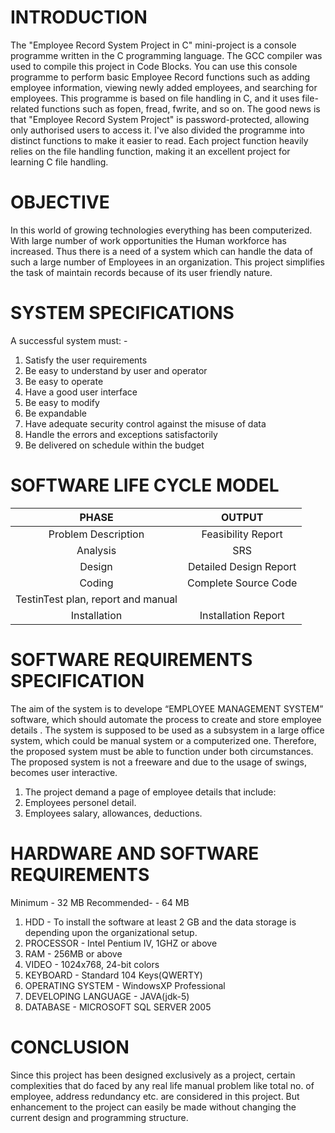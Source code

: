 # INTRODUCTION
  The "Employee Record System Project in C" mini-project is a console programme written in the C programming language. The GCC compiler was used to compile this project in Code Blocks. You can use this console programme to perform basic Employee Record functions such as adding employee information, viewing newly added employees, and searching for employees. This programme is based on file handling in C, and it uses file-related functions such as fopen, fread, fwrite, and so on. The good news is that "Employee Record System Project" is password-protected, allowing only authorised users to access it. I've also divided the programme into distinct functions to make it easier to read. Each project function heavily relies on the file handling function, making it an excellent project for learning C file handling.
# OBJECTIVE
  In this world of growing technologies everything has been computerized. With large number of 
  work opportunities the Human workforce has increased. Thus there is a need of a system which 
  can handle the data of such a large number of Employees in an organization. This project 
  simplifies the task of maintain records because of its user friendly nature.
# SYSTEM SPECIFICATIONS
  A successful system must: -
1. Satisfy the user requirements
2. Be easy to understand by user and operator
3. Be easy to operate
4. Have a good user interface
5. Be easy to modify
6. Be expandable
7. Have adequate security control against the misuse of data
8. Handle the errors and exceptions satisfactorily
9. Be delivered on schedule within the budget
# SOFTWARE LIFE CYCLE MODEL
  |PHASE|OUTPUT|
  |:---:|:----:|
  |Problem Description|Feasibility Report|
  |Analysis|SRS|
  |Design|Detailed Design Report|
  |Coding|Complete Source Code|
  |TestinTest plan, report and manual|
  |Installation|Installation Report|
# SOFTWARE REQUIREMENTS SPECIFICATION
  The aim of the system is to develope “EMPLOYEE MANAGEMENT SYSTEM” software, 
which should automate the process to create and store employee details . The system is supposed 
to be used as a subsystem in a large office system, which could be manual system or a 
computerized one. Therefore, the proposed system must be able to function under both 
circumstances.
The proposed system is not a freeware and due to the usage of swings, becomes user 
interactive.
 1. The project demand a page of employee details that include:
 2. Employees personel detail.
 3. Employees salary, allowances, deductions.
# HARDWARE AND SOFTWARE REQUIREMENTS
  Minimum - 32 MB
Recommended- - 64 MB
 1. HDD - To install the software at least 2 GB and the data storage is 
    depending upon the organizational setup.
 2. PROCESSOR - Intel Pentium IV, 1GHZ or above
 3. RAM - 256MB or above
 4. VIDEO - 1024x768, 24-bit colors
 5. KEYBOARD - Standard 104 Keys(QWERTY)
 6. OPERATING SYSTEM - WindowsXP Professional
 7. DEVELOPING LANGUAGE - JAVA(jdk-5)
 8. DATABASE - MICROSOFT SQL SERVER 2005
# CONCLUSION
  Since this project has been designed exclusively as a project, certain complexities that do faced by any real life manual problem like total no. of employee, address redundancy etc. are considered in this project. But enhancement to the project can easily be made without changing the current design and programming structure.
 
